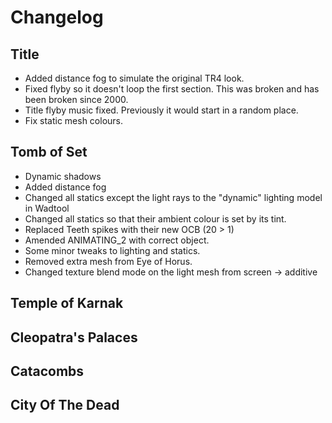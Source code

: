 # Changelog

## Title

* Added distance fog to simulate the original TR4 look.
* Fixed flyby so it doesn't loop the first section. This was broken and has been broken since 2000.
* Title flyby music fixed. Previously it would start in a random place.
* Fix static mesh colours.

## Tomb of Set

* Dynamic shadows
* Added distance fog
* Changed all statics except the light rays to the "dynamic" lighting model in Wadtool
* Changed all statics so that their ambient colour is set by its tint.
* Replaced Teeth spikes with their new OCB (20 > 1)
* Amended ANIMATING_2 with correct object.
* Some minor tweaks to lighting and statics.
* Removed extra mesh from Eye of Horus.
* Changed texture blend mode on the light mesh from screen -> additive


## Temple of Karnak

## Cleopatra's Palaces

## Catacombs

## City Of The Dead


